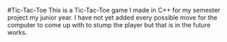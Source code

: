 #Tic-Tac-Toe
This is a Tic-Tac-Toe game I made in C++ for my semester project my junior year.
I have not yet added every possible move for the computer to come up with to
stump the player but that is in the future works.
